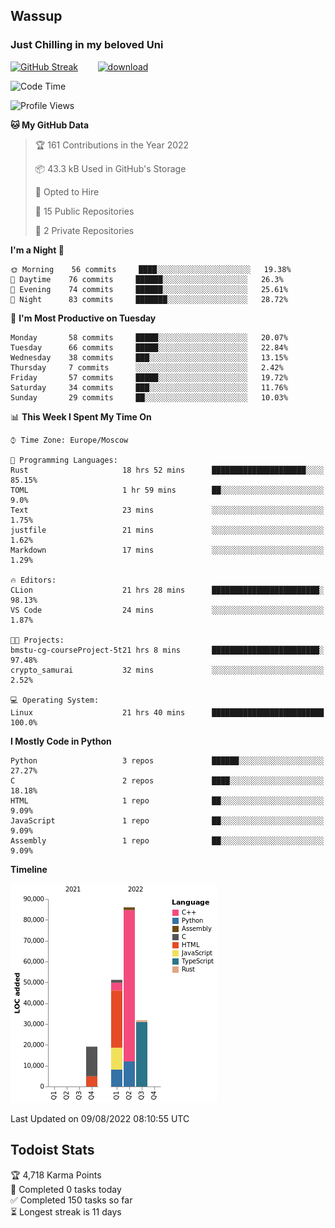 ## Wassup 
### Just Chilling in my beloved Uni 

<!--
-->

[![GitHub Streak](http://github-readme-streak-stats.herokuapp.com?user=archeoss&theme=shades-of-purple&hide_border=true&date_format=j%20M%5B%20Y%5D)](https://git.io/streak-stats)&nbsp;&nbsp;&nbsp;&nbsp;&nbsp;&nbsp;&nbsp;&nbsp;[![download](https://user-images.githubusercontent.com/68448737/147796309-d8b65b1d-4dde-40d9-b03a-2b42aaa6cd43.jpeg)
](http://bmstu.ru/)

<!--START_SECTION:waka-->
![Code Time](http://img.shields.io/badge/Code%20Time-433%20hrs%2042%20mins-blue)

![Profile Views](http://img.shields.io/badge/Profile%20Views-0-blue)

**🐱 My GitHub Data** 

> 🏆 161 Contributions in the Year 2022
 > 
> 📦 43.3 kB Used in GitHub's Storage 
 > 
> 💼 Opted to Hire
 > 
> 📜 15 Public Repositories 
 > 
> 🔑 2 Private Repositories  
 > 
**I'm a Night 🦉** 

```text
🌞 Morning    56 commits     ████░░░░░░░░░░░░░░░░░░░░░   19.38% 
🌆 Daytime    76 commits     ██████░░░░░░░░░░░░░░░░░░░   26.3% 
🌃 Evening    74 commits     ██████░░░░░░░░░░░░░░░░░░░   25.61% 
🌙 Night      83 commits     ███████░░░░░░░░░░░░░░░░░░   28.72%

```
📅 **I'm Most Productive on Tuesday** 

```text
Monday       58 commits     █████░░░░░░░░░░░░░░░░░░░░   20.07% 
Tuesday      66 commits     █████░░░░░░░░░░░░░░░░░░░░   22.84% 
Wednesday    38 commits     ███░░░░░░░░░░░░░░░░░░░░░░   13.15% 
Thursday     7 commits      ░░░░░░░░░░░░░░░░░░░░░░░░░   2.42% 
Friday       57 commits     █████░░░░░░░░░░░░░░░░░░░░   19.72% 
Saturday     34 commits     ███░░░░░░░░░░░░░░░░░░░░░░   11.76% 
Sunday       29 commits     ██░░░░░░░░░░░░░░░░░░░░░░░   10.03%

```


📊 **This Week I Spent My Time On** 

```text
⌚︎ Time Zone: Europe/Moscow

💬 Programming Languages: 
Rust                     18 hrs 52 mins      █████████████████████░░░░   85.15% 
TOML                     1 hr 59 mins        ██░░░░░░░░░░░░░░░░░░░░░░░   9.0% 
Text                     23 mins             ░░░░░░░░░░░░░░░░░░░░░░░░░   1.75% 
justfile                 21 mins             ░░░░░░░░░░░░░░░░░░░░░░░░░   1.62% 
Markdown                 17 mins             ░░░░░░░░░░░░░░░░░░░░░░░░░   1.29%

🔥 Editors: 
CLion                    21 hrs 28 mins      ████████████████████████░   98.13% 
VS Code                  24 mins             ░░░░░░░░░░░░░░░░░░░░░░░░░   1.87%

🐱‍💻 Projects: 
bmstu-cg-courseProject-5t21 hrs 8 mins       ████████████████████████░   97.48% 
crypto_samurai           32 mins             ░░░░░░░░░░░░░░░░░░░░░░░░░   2.52%

💻 Operating System: 
Linux                    21 hrs 40 mins      █████████████████████████   100.0%

```

**I Mostly Code in Python** 

```text
Python                   3 repos             ██████░░░░░░░░░░░░░░░░░░░   27.27% 
C                        2 repos             ████░░░░░░░░░░░░░░░░░░░░░   18.18% 
HTML                     1 repo              ██░░░░░░░░░░░░░░░░░░░░░░░   9.09% 
JavaScript               1 repo              ██░░░░░░░░░░░░░░░░░░░░░░░   9.09% 
Assembly                 1 repo              ██░░░░░░░░░░░░░░░░░░░░░░░   9.09%

```


**Timeline**

![Chart not found](https://raw.githubusercontent.com/archeoss/archeoss/master/charts/bar_graph.png) 


 Last Updated on 09/08/2022 08:10:55 UTC
<!--END_SECTION:waka-->

## Todoist Stats

<!-- TODO-IST:START -->
🏆  4,718 Karma Points           
🌸  Completed 0 tasks today           
✅  Completed 150 tasks so far           
⏳  Longest streak is 11 days
<!-- TODO-IST:END -->
